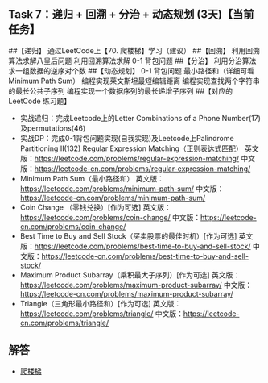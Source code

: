 ## Task 7：递归 + 回溯 + 分治 + 动态规划 (3天)【当前任务】

##【递归】
通过LeetCode上【70. 爬楼梯】学习（建议）
##【回溯】
利用回溯算法求解八皇后问题
利用回溯算法求解 0-1 背包问题
##【分治】
利用分治算法求一组数据的逆序对个数
##【动态规划】
0-1 背包问题
最小路径和（详细可看 Minimum Path Sum）
编程实现莱文斯坦最短编辑距离
编程实现查找两个字符串的最长公共子序列
编程实现一个数据序列的最长递增子序列
##【对应的 LeetCode 练习题】
-   实战递归：完成Leetcode上的Letter Combinations of a Phone Number(17)
及permutations(46)
-   实战DP：完成0-1背包问题实现(自我实现)及Leetcode上Palindrome Partitioning II(132) 
Regular Expression Matching（正则表达式匹配）
英文版：https://leetcode.com/problems/regular-expression-matching/
中文版：https://leetcode-cn.com/problems/regular-expression-matching/
-   Minimum Path Sum（最小路径和）
英文版：https://leetcode.com/problems/minimum-path-sum/
中文版：https://leetcode-cn.com/problems/minimum-path-sum/
-   Coin Change （零钱兑换）[作为可选]
英文版：https://leetcode.com/problems/coin-change/
中文版：https://leetcode-cn.com/problems/coin-change/
-   Best Time to Buy and Sell Stock（买卖股票的最佳时机）[作为可选]
英文版：https://leetcode.com/problems/best-time-to-buy-and-sell-stock/
中文版：https://leetcode-cn.com/problems/best-time-to-buy-and-sell-stock/
-   Maximum Product Subarray（乘积最大子序列）[作为可选]
英文版：https://leetcode.com/problems/maximum-product-subarray/
中文版：https://leetcode-cn.com/problems/maximum-product-subarray/
-   Triangle（三角形最小路径和）[作为可选]
英文版：https://leetcode.com/problems/triangle/
中文版：https://leetcode-cn.com/problems/triangle/



## 解答
-   [爬楼梯]()